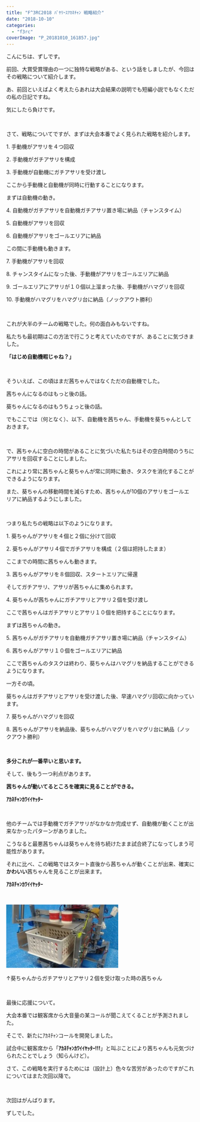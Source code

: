 ```yaml
---
title: "F^3RC2018 ﾊﾞﾔﾘｰｽｱｶﾈﾁｬﾝ 戦略紹介"
date: "2018-10-10"
categories: 
  - "f3rc"
coverImage: "P_20181010_161857.jpg"
---
```


こんにちは、ずしです。

前回、大賞受賞理由の一つに独特な戦略がある、という話をしましたが、今回はその戦略について紹介します。

あ、前回といえばよく考えたらあれは大会結果の説明でも短編小説でもなくただの私の日記ですね。

気にしたら負けです。

 

さて、戦略についてですが、まずは大会本番でよく見られた戦略を紹介します。

1\. 手動機がアサリを４つ回収

2\. 手動機がガチアサリを構成

3\. 手動機が自動機にガチアサリを受け渡し

ここから手動機と自動機が同時に行動することになります。

まずは自動機の動き。

4\. 自動機がガチアサリを自動機ガチアサリ置き場に納品（チャンスタイム）

5\. 自動機がアサリを回収

6\. 自動機がアサリをゴールエリアに納品

この間に手動機も動きます。

7\. 手動機がアサリを回収

8\. チャンスタイムになった後、手動機がアサリをゴールエリアに納品

9\. ゴールエリアにアサリが１０個以上溜まった後、手動機がハマグリを回収

10\. 手動機がハマグリをハマグリ台に納品（ノックアウト勝利）

 

これが大半のチームの戦略でした。何の面白みもないですね。

私たちも最初期はこの方法で行こうと考えていたのですが、あることに気づきました。

**「はじめ自動機暇じゃね？」**

 

そういえば、この頃はまだ茜ちゃんではなくただの自動機でした。

茜ちゃんになるのはもっと後の話。

葵ちゃんになるのはもうちょっと後の話。

でもここでは（何となく）、以下、自動機を茜ちゃん、手動機を葵ちゃんとしておきます。

 

で、茜ちゃんに空白の時間があることに気づいた私たちはその空白時間のうちにアサリを回収することにしました。

これにより常に茜ちゃんと葵ちゃんが常に同時に動き、タスクを消化することができるようになります。

また、葵ちゃんの移動時間を減らすため、茜ちゃんが10個のアサリをゴールエリアに納品するようにしました。

 

つまり私たちの戦略は以下のようになります。

1\. 葵ちゃんがアサリを４個と２個に分けて回収

2\. 葵ちゃんがアサリ４個でガチアサリを構成（２個は把持したまま）

ここまでの時間に茜ちゃんも動きます。

3\. 茜ちゃんがアサリを８個回収、スタートエリアに帰還

そしてガチアサリ、アサリが茜ちゃんに集められます。

4\. 葵ちゃんが茜ちゃんにガチアサリとアサリ２個を受け渡し

ここで茜ちゃんはガチアサリとアサリ１０個を把持することになります。

まずは茜ちゃんの動き。

5\. 茜ちゃんがガチアサリを自動機ガチアサリ置き場に納品（チャンスタイム）

6\. 茜ちゃんがアサリ１０個をゴールエリアに納品

ここで茜ちゃんのタスクは終わり、葵ちゃんはハマグリを納品することができるようになります。

一方その頃。

葵ちゃんはガチアサリとアサリを受け渡した後、早速ハマグリ回収に向かっています。

7\. 葵ちゃんがハマグリを回収

8\. 茜ちゃんがアサリを納品後、葵ちゃんがハマグリをハマグリ台に納品（ノックアウト勝利）

 

**多分これが一番早いと思います。**

そして、後もう一つ利点があります。

**茜ちゃんが動いてるところを確実に見ることができる。**

**ｱｶﾈﾁｬﾝｶﾜｲｲﾔｯﾀｰ**

 

他のチームでは手動機でガチアサリがなかなか完成せず、自動機が動くことが出来なかったパターンがありました。

こうなると最悪茜ちゃんは葵ちゃんを待ち続けたまま試合終了になってしまう可能性があります。

それに比べ、この戦略ではスタート直後から茜ちゃんが動くことが出来、確実に**かわいい**茜ちゃんを見ることが出来ます。

**ｱｶﾈﾁｬﾝｶﾜｲｲﾔｯﾀｰ**

 

[![](images/P_20181010_161857-300x169.jpg)](http://www.fortefibre.net/blog/wp-content/uploads/2018/10/P_20181010_161857.jpg)

↑葵ちゃんからガチアサリとアサリ２個を受け取った時の茜ちゃん

 

最後に応援について。

大会本番では観客席から大音量の某コールが聞こえてくることが予測されました。

そこで、新たにｱｶﾈﾁｬﾝコールを開発しました。

試合中に観客席から「**ｱｶﾈﾁｬﾝｶﾜｲｲﾔｯﾀｰ!!!**」と叫ぶことにより茜ちゃんも元気づけられたことでしょう（知らんけど）。

さて、この戦略を実行するためには（設計上）色々な苦労があったのですがこれについてはまた次回以降で。

 

次回はがんばります。

ずしでした。

